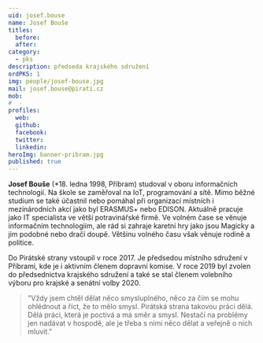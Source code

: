 ```yaml
---
uid: josef.bouse
name: Josef Bouše
titles:
  before: 
  after: 
category:
  - pks
description: předseda krajského sdružení
ordPKS: 1
img: people/josef-bouse.jpg
mail: josef.bouse@pirati.cz
mob:
#  - 
profiles:
  web: 
  github:
  facebook:
  twitter:
  linkedin:
heroImg: banner-pribram.jpg
published: true
---
```


**Josef Bouše** (*18. ledna 1998, Příbram) studoval v oboru informačních technologií. Na škole se zaměřoval na IoT, programování a sítě. Mimo běžné studium se také účastnil nebo pomáhal při organizaci místních i mezinárodních akcí jako byl ERASMUS+ nebo EDISON. Aktuálně pracuje jako IT specialista ve větší potravinářské firmě. Ve volném čase se věnuje informačním technologiím, ale rád si zahraje karetní hry jako jsou Magicky a jim podobné nebo dračí doupě. Většinu volného času však věnuje rodině a politice.

Do Pirátské strany vstoupil v roce 2017. Je předsedou místního sdružení v Příbrami, kde je i aktivním členem dopravní komise. V roce 2019 byl zvolen do předsednictva krajského sdružení a také se stal členem volebního výboru pro krajské a senátní volby 2020.

> "Vždy jsem chtěl dělat něco smysluplného, něco za čím se mohu ohlédnout a říct, že to mělo smysl. Pirátská strana takovou práci dělá. Dělá práci, která je poctivá a má směr a smysl. Nestačí na problémy jen nadávat v hospodě, ale je třeba s nimi něco dělat a veřejně o nich mluvit."

